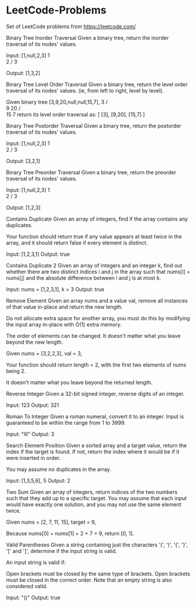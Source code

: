 # LeetCode-Problems

Set of LeetCode problems from https://leetcode.com/

Binary Tree Inorder Traversal 
Given a binary tree, return the inorder traversal of its nodes' values.

Input: [1,null,2,3]
   1
    \
     2
    /
   3

Output: [1,3,2]




Binary Tree Level Order Traversal
Given a binary tree, return the level order traversal of its nodes' values. (ie, from left to right, level by level).

Given binary tree [3,9,20,null,null,15,7],
    3
   / \
  9  20
    /  \
   15   7
return its level order traversal as:
[
  [3],
  [9,20],
  [15,7]
]




Binary Tree Postorder Traversal 
Given a binary tree, return the postorder traversal of its nodes' values.

Input: [1,null,2,3]
   1
    \
     2
    /
   3

Output: [3,2,1]




Binary Tree Preorder Traversal
Given a binary tree, return the preorder traversal of its nodes' values.

Input: [1,null,2,3]
   1
    \
     2
    /
   3

Output: [1,2,3]




Contains Duplicate 
Given an array of integers, find if the array contains any duplicates.

Your function should return true if any value appears at least twice in the array, and it should return false if every element is distinct.

Input: [1,2,3,1]
Output: true



Contains Duplicate 2
Given an array of integers and an integer k, find out whether there are two distinct indices i and j in the array such that nums[i] = nums[j] and the absolute difference between i and j is at most k.

Input: nums = [1,2,3,1], k = 3
Output: true




Remove Element
Given an array nums and a value val, remove all instances of that value in-place and return the new length.

Do not allocate extra space for another array, you must do this by modifying the input array in-place with O(1) extra memory.

The order of elements can be changed. It doesn't matter what you leave beyond the new length.

Given nums = [3,2,2,3], val = 3,

Your function should return length = 2, with the first two elements of nums being 2.

It doesn't matter what you leave beyond the returned length.




Reverse Integer
Given a 32-bit signed integer, reverse digits of an integer.

Input: 123
Output: 321




Roman To Integer
Given a roman numeral, convert it to an integer. Input is guaranteed to be within the range from 1 to 3999.

Input: "III"
Output: 3




Search Element Position
Given a sorted array and a target value, return the index if the target is found. If not, return the index where it would be if it were inserted in order.

You may assume no duplicates in the array.

Input: [1,3,5,6], 5
Output: 2




Two Sum
Given an array of integers, return indices of the two numbers such that they add up to a specific target.
You may assume that each input would have exactly one solution, and you may not use the same element twice.

Given nums = [2, 7, 11, 15], target = 9,

Because nums[0] + nums[1] = 2 + 7 = 9,
return [0, 1].




Valid Parentheses
Given a string containing just the characters '(', ')', '{', '}', '[' and ']', determine if the input string is valid.

An input string is valid if:

Open brackets must be closed by the same type of brackets.
Open brackets must be closed in the correct order.
Note that an empty string is also considered valid.

Input: "()"
Output: true